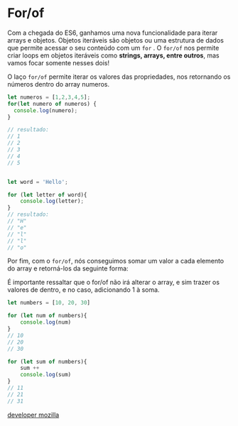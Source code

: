 # For/of

Com a chegada do ES6, ganhamos uma nova funcionalidade para iterar arrays e objetos. Objetos iteráveis são objetos ou uma estrutura de dados que permite acessar o seu conteúdo com um `for` . O `for/of` nos permite criar loops em objetos iteráveis como **strings, arrays, entre outros**, mas vamos focar somente nesses dois!


O laço `for/of` permite iterar os valores das propriedades, nos retornando os números dentro do array numeros.
```javascript
let numeros = [1,2,3,4,5];
for(let numero of numeros) {
  console.log(numero);
}

// resultado: 
// 1
// 2
// 3
// 4
// 5


let word = 'Hello';

for (let letter of word){
    console.log(letter);
}
// resultado:
// "H"
// "e"
// "l"
// "l"
// "o"
```


Por fim, com o `for/of`, nós conseguimos somar um valor a cada elemento do array e retorná-los da seguinte forma:

É importante ressaltar que o for/of não irá alterar o array, e sim trazer os valores de dentro, e no caso, adicionando 1 à soma.
```javascript
let numbers = [10, 20, 30]

for (let num of numbers){
    console.log(num)
}
// 10
// 20
// 30

for (let sum of numbers){
    sum ++
    console.log(sum)
}
// 11
// 21
// 31
```

[developer mozilla](https://developer.mozilla.org/pt-BR/docs/Web/JavaScript/Reference/Statements/for...of)